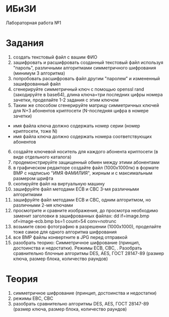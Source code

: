 # ИБиЗИ
Лабораторная работа №1
# Задания
1. создать текстовый файл с вашим ФИО
2. зашифровать и расшифровать созданный текстовый файл используя "пароль", различными алгоритмами симметричного шифрования (минимум 3 алгоритма)
3. попробовать расшифровать файл другим "паролем" и измененный зашифрованный файл
4. сгенерируйте симметричный ключ с помощью openssl rand (закодируйте в base64), длина ключа=три последних цифры номера зачетки, проделайте 1-2 задания с этим ключом
5. Таким же способом сгенерируйте матрицу симметричных ключей для N+3 абонентов криптосети (N-последняя цифра в номере зачетки)
  - имя файла ключа должно содержать номер серии (номер криптосети, тоже N)
  - имя файла ключа должно содержать номера соответствующих  абонентов
6. создайте ключевой носитель для каждого абонента криптосети (в виде отдельного каталога)
7. продемонстрируйте защищенный обмен между этими абонентами
8. в графическом редакторе создайте файл (1000x1000пк) в формате BMP с надписью "ИМЯ ФАМИЛИЯ", жирным и с максимальным размером шрифта
9. скопируйте файл на виртуальную машину
10. зашифруйте файл методами ECB и CBC 3-мя различными алгоритмами
11. зашифруйте файл методами ECB и CBC, одним алгоритмом, но различными 2-мя ключами
12. просмотрите и сравните изображения, до просмотра необходимо заменит заголовки в зашифрованных файлах: dd if=image.bmp of=image-ecb.bmp bs=1 count=54 conv=notrunc
13. возьмите свою фотографию в разрешении (1000х1000), проделайте тоже самое для одного алгоритма шифрования
14. все BMP файлы конвертните в JPG перед отправкой
15. разобрать теорию: Симметричное шифрование (принцип, достоинства и недостатки). Режимы ECB, CBC, . Разобрать сравнительно блочные алгоритмы DES, AES, ГОСТ 28147-89 (размер ключа, размер блока, количество раундов)
# Теория
1. симметричное шифрование (принцип, достоинства и недостатки)
2. режимы EBC, CBC
3. разобрать сравнительно алгоритмы DES, AES, ГОСТ 28147-89 (размер ключа, размер блока, количество раундов)
